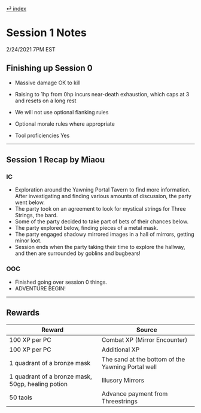 [⏎ index](index.md)

# Session 1 Notes

2/24/2021 7PM EST

## Finishing up Session 0

* Massive damage OK to kill

* Raising to 1hp from 0hp incurs near-death exhaustion, which caps at 3 and resets on a long rest

* We will not use optional flanking rules

* Optional morale rules where appropriate

* Tool proficiencies Yes

---

## Session 1 Recap by Miaou

### IC
- Exploration around the Yawning Portal Tavern to find more information. After investigating and finding various amounts of discussion, the party went below.
- The party took on an agreement to look for mystical strings for Three Strings, the bard.
- Some of the party decided to take part of bets of their chances below.
- The party explored below, finding pieces of a metal mask.
- The party engaged shadowy mirrored images in a hall of mirrors, getting minor loot.
- Session ends when the party taking their time to explore the hallway, and then are surrounded by goblins and bugbears!

### OOC
- Finished going over session 0 things.
- ADVENTURE BEGIN!
---

## Rewards

| Reward      | Source |
| ----------- | ----------- |
| 100 XP per PC | Combat XP (Mirror Encounter)|
| 100 XP per PC| Additional XP|
| 1 quadrant of a bronze mask | The sand at the bottom of the Yawning Portal well |
| 1 quadrant of a bronze mask, 50gp, healing potion | Illusory Mirrors |
| 50 taols | Advance payment from Threestrings |